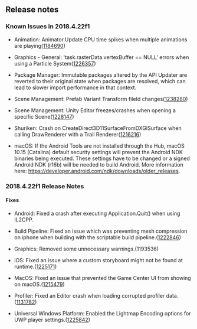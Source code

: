 ## Release notes

### Known Issues in 2018.4.22f1

-   Animation: Animator.Update CPU time spikes when multiple animations are playing([1184690](https://issuetracker.unity3d.com/issues/animator-dot-update-cpu-time-spikes-when-multiple-animations-are-playing))

-   Graphics - General: \'task.rasterData.vertexBuffer == NULL\' errors when using a Particle System([1226357](https://issuetracker.unity3d.com/issues/task-dot-rasterdata-dot-vertexbuffer-equals-equals-null-errors-when-using-a-particle-system))

-   Package Manager: Immutable packages altered by the API Updater are reverted to their original state when packages are resolved, which can lead to slower import performance in that context.

-   Scene Management: Prefab Variant Transform fileId changes([1238280](https://issuetracker.unity3d.com/issues/prefab-variant-transform-fileid-changes))

-   Scene Management: Unity Editor freezes/crashes when opening a specific Scene([1228147](https://issuetracker.unity3d.com/issues/unity-editor-freezes-slash-crashes-when-opening-a-specific-scene))

-   Shuriken: Crash on CreateDirect3D11SurfaceFromDXGISurface when calling DrawRenderer with a Trail Renderer([1216216](https://issuetracker.unity3d.com/issues/crash-on-createdirect3d11surfacefromdxgisurface-when-calling-drawrenderer-with-a-trail-renderer))

-   macOS: If the Android Tools are not installed through the Hub, macOS 10.15 (Catalina) default security settings will prevent the Android NDK binaries being executed. These settings have to be changed or a signed Android NDK (r16b) will be needed to build Android. More information here: https://developer.android.com/ndk/downloads/older_releases.

### 2018.4.22f1 Release Notes

#### Fixes

-   Android: Fixed a crash after executing Application.Quit() when using IL2CPP.

-   Build Pipeline: Fixed an issue which was preventing mesh compression on iphone when building with the scriptable build pipeline.([1222846](https://issuetracker.unity3d.com/issues/scriptablebuildpipeline-static-batching-does-not-work-on-ios-or-android))

-   Graphics: Removed some unnecessary warnings.(1193536)

-   iOS: Fixed an issue where a custom storyboard might not be found at runtime.([1225171](https://issuetracker.unity3d.com/issues/2018-dot-4-a-grey-screen-fades-in-between-the-storyboard-launch-screen-and-the-first-unity-scene))

-   MacOS: Fixed an issue that prevented the Game Center UI from showing on macOS.([1215479](https://issuetracker.unity3d.com/issues/macos-calling-social-dot-showachievementsui-does-nothing-on-macos-standalone))

-   Profiler: Fixed an Editor crash when loading corrupted profiler data.([1131782](https://issuetracker.unity3d.com/issues/editor-crashes-when-loading-profiler-file-with-memcpy-stacktrace))

-   Universal Windows Platform: Enabled the Lightmap Encoding options for UWP player settings.([1225842](https://issuetracker.unity3d.com/issues/lightmap-encoding-options-are-not-present-in-uwp))
